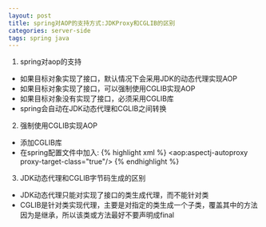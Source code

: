 ```yaml
---
layout: post
title: spring对AOP的支持方式:JDKProxy和CGLIB的区别
categories: server-side
tags: spring java
---
```

1. spring对aop的支持
* 如果目标对象实现了接口，默认情况下会采用JDK的动态代理实现AOP
* 如果目标对象实现了接口，可以强制使用CGLIB实现AOP
* 如果目标对象没有实现了接口，必须采用CGLIB库
* spring会自动在JDK动态代理和CGLIB之间转换

2. 强制使用CGLIB实现AOP
* 添加CGLIB库
* 在spring配置文件中加入: 
{% highlight xml %}
<aop:aspectj-autoproxy proxy-target-class="true"/>
{% endhighlight %}

3. JDK动态代理和CGLIB字节码生成的区别
* JDK动态代理只能对实现了接口的类生成代理，而不能针对类
* CGLIB是针对类实现代理，主要是对指定的类生成一个子类，覆盖其中的方法
   因为是继承，所以该类或方法最好不要声明成final 
